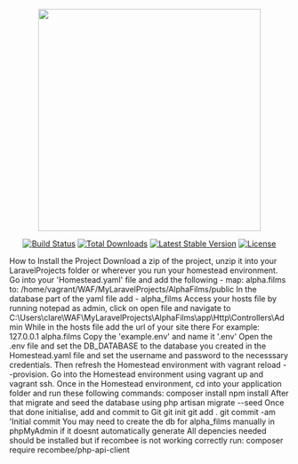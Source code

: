 <p align="center"><a href="https://laravel.com" target="_blank"><img src="https://raw.githubusercontent.com/laravel/art/master/logo-lockup/5%20SVG/2%20CMYK/1%20Full%20Color/laravel-logolockup-cmyk-red.svg" width="400"></a></p>

<p align="center">
<a href="https://travis-ci.org/laravel/framework"><img src="https://travis-ci.org/laravel/framework.svg" alt="Build Status"></a>
<a href="https://packagist.org/packages/laravel/framework"><img src="https://img.shields.io/packagist/dt/laravel/framework" alt="Total Downloads"></a>
<a href="https://packagist.org/packages/laravel/framework"><img src="https://img.shields.io/packagist/v/laravel/framework" alt="Latest Stable Version"></a>
<a href="https://packagist.org/packages/laravel/framework"><img src="https://img.shields.io/packagist/l/laravel/framework" alt="License"></a>
</p>

How to Install the Project
Download a zip of the project, unzip it into your LaravelProjects folder or wherever you run your homestead environment.
Go into your 'Homestead.yaml' file and add the following - map: alpha.films to: /home/vagrant/WAF/MyLaravelProjects/AlphaFilms/public
In the database part of the yaml file add - alpha_films
Access your hosts file by running notepad as admin, click on open file and navigate to C:\Users\clare\WAF\MyLaravelProjects\AlphaFilms\app\Http\Controllers\Admin
While in the hosts file add the url of your site there For example: 127.0.0.1 alpha.films
Copy the 'example.env' and name it '.env'
Open the .env file and set the DB_DATABASE to the database you created in the Homestead.yaml file and set the username and password to the necesssary credentials.
Then refresh the Homestead environment with vagrant reload --provision. Go into the Homestead environment using vagrant up and vagrant ssh. Once in the Homestead environment, cd into your application folder and run these following commands:
composer install
npm install After that migrate and seed the database using php artisan migrate --seed Once that done initialise, add and commit to Git
git init
git add .
git commit -am 'Initial commit
You may need to create the db for alpha_films manually in phpMyAdmin if it doesnt automatically generate
All depencies needed should be installed but if recombee is not working correctly run:
composer require recombee/php-api-client
